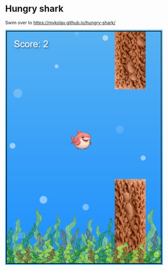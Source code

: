 # Hungry shark

Swim over to <https://mykolav.github.io/hungry-shark/>

![A screenshot of the gameplay](./screenshot.png)